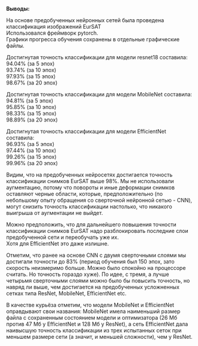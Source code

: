 **Выводы:** <br>

На основе предобученных нейронных сетей была проведена классификация изображений EurSAT <br>
Использовался фреймворк pytorch. <br> 
Графики прогресса обучения сохранены в отдельные графические файлы. <br> 

Достигнутая точность классификации для модели resnet18 составила: <br> 
94.04% (за 5 эпох) <br>
93.74% (за 10 эпох) <br>
97.93% (за 15 эпох) <br>
98.67% (за 20 эпох) <br>

Достигнутая точность классификации для модели MobileNet составила: <br> 
94.81% (за 5 эпох) <br>
95.85% (за 10 эпох) <br>
98.33% (за 15 эпох) <br>
98.89% (за 20 эпох) <br>

Достигнутая точность классификации для модели EfficientNet составила: <br> 
96.93% (за 5 эпох) <br>
97.44% (за 10 эпох) <br>
99.26% (за 15 эпох) <br>
99.96% (за 20 эпох) <br>


Видим, что на предобученных нейросетях достигается точность классификации снимков EurSAT выше 98%. Мы не использовали аугментацию, потому что повороты и иные деформации снимков оставляют черные области, которые, предположительно (по небольшому опыту обращения со сверточной нейронной сетью - CNN), могут снизить точность классификации настолько, что никакого выигрыша от аугментации не выйдет. <br>

Можно предположить, что для дальнейшего повышения точности классификации снимков EurSAT надо разблокировать последние слои предобученной сети и переобучать уже их. <br>
Хотя для EfficientNet это даже излишне. <br>

Отметим, что ранее на основе CNN с двумя сверточными слоями мы достигали точности до 83% (период обучения был 150 эпох, зато скорость неизмеримо больше. Можно было спокойно на процессоре считать. Но точность гораздо хуже). По идее, с тремя, а лучше четырьмя сверточными слоями можно было бы повысить точность, но навряд ли выше, чем достигается на предобученных усложненных сетках типа ResNet, MobileNet, EfficientNet etc. <br>

В качестве курьёза отметим, что модели MobileNet и EfficientNet оправдывают свои названия: MobileNet имела наименьший размер файла с сохраненным состоянием модели и оптимизатора (26 Мб против 47 Мб у EfficientNet и 128 Мб у ResNet), а сеть EfficientNet дала наивысшую точность классификации из трех испытанных сеток при меньшем размере сети (а значит, и меньшей сложности), чем у ResNet.

